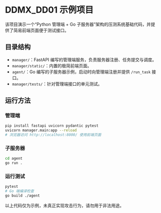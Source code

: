 # DDMX_DD01 示例项目

该项目演示一个“Python 管理端 + Go 子服务器”架构的压测系统基础代码，并提供了简易前端页面便于测试接口。

## 目录结构

- `manager/`：FastAPI 编写的管理端服务，负责服务器注册、任务提交与调度。
- `manager/static/`：内置的极简前端页面。
- `agent/`：Go 编写的子服务器示例，启动时向管理端注册并提供 `/run_task` 接口。
- `manager/tests/`：针对管理端接口的单元测试。

## 运行方法

### 管理端

```bash
pip install fastapi uvicorn pydantic pytest
uvicorn manager.main:app --reload
# 浏览器访问 http://localhost:8000/ 使用前端页面
```

### 子服务器

```bash
cd agent
go run .
```

### 运行测试

```bash
pytest
# Go 端编译检查
go build ./agent
```

以上代码仅为示例，未真正实现攻击行为，请勿用于非法用途。
